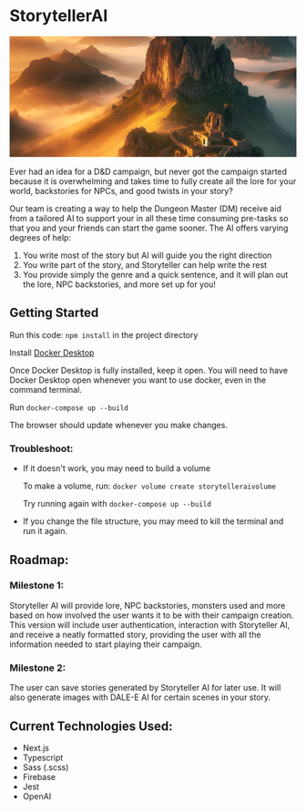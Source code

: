 # StorytellerAI
![Image Alt Text](public/readme/Intro_StorytellerAI.PNG)

Ever had an idea for a D&D campaign, but never got the campaign started because it is overwhelming and takes time to fully create all the lore for your world, backstories for NPCs, and good twists in your story?

Our team is creating a way to help the Dungeon Master (DM) receive aid from a tailored AI to support your in all these time consuming pre-tasks so that you and your friends can start the game sooner. The AI offers varying degrees of help: 

1. You write most of the story but AI will guide you the right direction
2. You write part of the story, and Storyteller can help write the rest
4. You provide simply the genre and a quick sentence, and it will plan out the lore, NPC backstories, and more set up for you!

## Getting Started

Run this code: ```npm install```  in the project directory

Install [Docker Desktop](https://docs.docker.com/get-docker/?_gl=1*628vpd*_ga*MTAzOTM5OTQ4Ni4xNzA5OTIwNTY5*_ga_XJWPQMJYHQ*MTcxMjkzOTY4Ny4xMy4xLjE3MTI5Mzk3MTEuMzYuMC4w)

Once Docker Desktop is fully installed, keep it open. You will need to have Docker Desktop open whenever you want to use docker, even in the command terminal.

Run ```docker-compose up --build```

The browser should update whenever you make changes.

### Troubleshoot:

- If it doesn't work, you may need to build a volume

  To make a volume, run: ```docker volume create storytelleraivolume```

  Try running again with ```docker-compose up --build```

- If you change the file structure, you may meed to kill the terminal and run it again.

## Roadmap:

### Milestone 1:
Storyteller AI will provide lore, NPC backstories, monsters used and more based on how involved the user wants it to be with their campaign creation. This version will include user authentication, interaction with Storyteller AI, and receive a neatly formatted story, providing the user with all the information needed to start playing their campaign.

### Milestone 2: 
The user can save stories generated by Storyteller AI for later use. It will also generate images with DALE-E AI for certain scenes in your story.
	
	
## Current Technologies Used:

- Next.js
- Typescript
- Sass (.scss)
- Firebase
- Jest
- OpenAI
